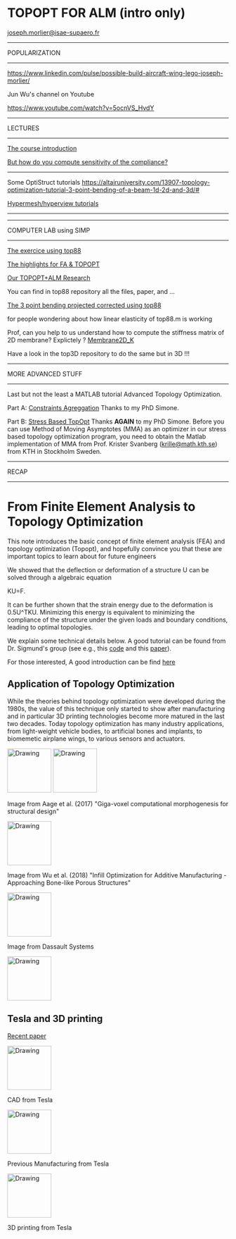 # TOPOPT FOR ALM (intro only)
joseph.morlier@isae-supaero.fr
****

POPULARIZATION

****


https://www.linkedin.com/pulse/possible-build-aircraft-wing-lego-joseph-morlier/


Jun Wu's channel on Youtube

https://www.youtube.com/watch?v=5ocnVS_HvdY


****

LECTURES

****

[The course introduction](https://github.com/jomorlier/ALMcourse/blob/master/teaching/TOPOPT_intro2018.pdf)



[But how do you compute sensitivity of the compliance?](https://github.com/jomorlier/ALMcourse/blob/master/teaching/C3_demo.pdf)

****

Some OptiStruct tutorials
https://altairuniversity.com/13907-topology-optimization-tutorial-3-point-bending-of-a-beam-1d-2d-and-3d/#

[Hypermesh/hyperview tutorials](https://www.youtube.com/playlist?list=PL3A7B78F0E428DF72)

****



****

COMPUTER LAB using SIMP

****

[The exercice using top88](https://github.com/jomorlier/ALMcourse/blob/master/teaching/BE_Topopt_eleve.pdf)

[The highlights for FA & TOPOPT](https://github.com/jomorlier/ALMcourse/blob/master/teaching/Higlights_FA_JM.pdf)

[Our TOPOPT+ALM Research](https://github.com/jomorlier/ALMcourse/blob/master/teaching/TOPOPT&ALM_SUPAERO.pdf)

You can find in top88 repository all the files, paper, and ...

[The 3 point bending projected corrected using top88](http://htmlpreview.github.io/?https://github.com/jomorlier/ALMcourse/blob/master/top88/topopt_3ptBENDING.html)

for people wondering about how linear elasticity of top88.m is working

Prof, can you help to us understand how to compute the stiffness matrix of 2D membrane?
Explictely ?  [Membrane2D_K](http://htmlpreview.github.io/?https://github.com/jomorlier/feacourse/blob/master/Membrane2D_K/Elementarystiffrecmesh.html)


Have a look in the top3D repository to do the same but in 3D !!! 


****

MORE ADVANCED STUFF

****

Last but not the least a MATLAB tutorial Advanced Topology Optimization.

Part A:  [Constraints Agreggation](http://htmlpreview.github.io/?https://github.com/jomorlier/ALMcourse/blob/master/AdvancedTopOpt/ConstraintsAgreggation.html)
Thanks to my PhD Simone.

Part B:  [Stress Based TopOpt](http://htmlpreview.github.io/?https://github.com/jomorlier/ALMcourse/blob/master/AdvancedTopOpt/StressBasedTopOpt.html)
Thanks **AGAIN** to my PhD Simone.
Before you can use Method of Moving Asymptotes (MMA) as an optimizer in our stress based topology optimization program, you need to obtain the Matlab implementation of MMA from Prof. Krister Svanberg (krille@math.kth.se) from KTH in Stockholm Sweden.



****

RECAP

****
# From Finite Element Analysis to Topology Optimization

This note introduces the basic concept of finite element analysis (FEA) and topology optimization (Topopt), 
and hopefully convince you that these are important topics to learn about for future 
engineers 

We showed that the deflection or deformation of a structure U can be solved through a algebraic equation 

KU=F.

It can be further shown that the strain energy due to the deformation is 0.5U^TKU. Minimizing this energy
 is equivalent to minimizing the compliance of the structure under the given loads and boundary conditions, leading to 
 optimal topologies. 

We explain some technical details below. A good tutorial can be found from Dr. Sigmund's group (see e.g., 
this [code](http://www.topopt.dtu.dk/?q=node/751) and this [paper](http://www.topopt.dtu.dk/files/TopOpt88.pdf)).


For those interested, A good introduction can be find [here](http://designinformaticslab.github.io/designopt_tutorial/2017/10/26/topologyopt.html) 


## Application of Topology Optimization

While the theories behind topology optimization were developed during the 1980s, the value of this technique 
only started to show after manufacturing and in particular 3D printing technologies become 
more matured in the last two decades. Today topology optimization has many industry applications, from 
light-weight vehicle bodies, to artificial bones and implants, to biomemetic airplane wings, 
to various sensors and actuators.

<img src="/_images/mechdesign/featop4.jpg" alt="Drawing" style="height: 100px;"/> 

<img src="/_images/mechdesign/featop7.png" alt="Drawing" style="height: 100px;"/> 

Image from Aage et al. (2017) "Giga-voxel computational morphogenesis for structural design"

<img src="/_images/mechdesign/featop5.png" alt="Drawing" style="height: 100px;"/> 

Image from Wu et al. (2018) "Infill Optimization for Additive Manufacturing - Approaching Bone-like Porous Structures"

<img src="/_images/mechdesign/featop6.png" alt="Drawing" style="height: 100px;"/> 

Image from Dassault Systems

<img src="/_images/mechdesign/featop6.png" alt="Drawing" style="height: 100px;"/> 

## Tesla and 3D printing

[Recent paper](https://www.3dprintingmedia.network/tesla-shows-massive-generatively-designed-3d-printed-part-in-model-y-underbody/)

<img src="/_images/model-y-diagram-scaled.jpg" alt="Drawing" style="height: 100px;"/> 

CAD from Tesla

<img src="/_images/model-y-old-e1589886763340.jpg" alt="Drawing" style="height: 100px;"/> 

Previous Manufacturing from Tesla

<img src="/_images/model-y-new.jpg" alt="Drawing" style="height: 100px;"/> 

3D printing from Tesla




